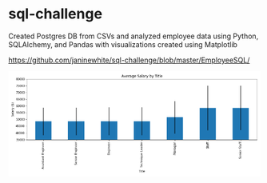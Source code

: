 # sql-challenge

Created Postgres DB from CSVs and analyzed employee data using Python, SQLAlchemy, and Pandas with visualizations created using Matplotlib

https://github.com/janinewhite/sql-challenge/blob/master/EmployeeSQL/

![Average Salaries](https://github.com/janinewhite/sql-challenge/blob/master/Average%20Salaries.png?raw=true)
